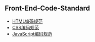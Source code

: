 
## Front-End-Code-Standard

 * [HTML编码规范][1]
 * [CSS编码规范][2]
 * [JavaScript编码规范][3]




  [1]: html.md
  [2]: css.md
  [3]: javascript.md
